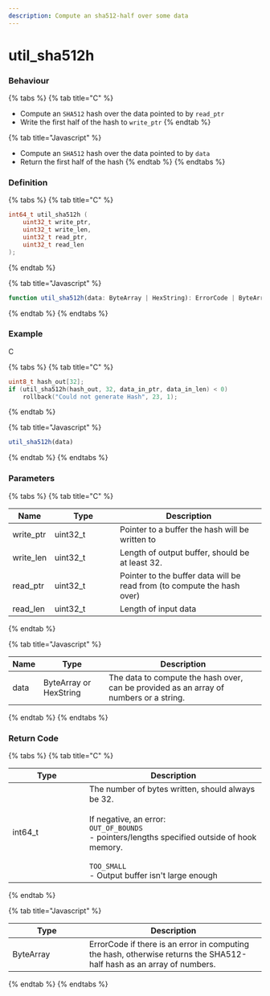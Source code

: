 ```yaml
---
description: Compute an sha512-half over some data
---
```


# util\_sha512h

### Behaviour

{% tabs %}
{% tab title="C" %}
* Compute an `SHA512` hash over the data pointed to by `read_ptr`
* Write the first half of the hash to `write_ptr`
{% endtab %}

{% tab title="Javascript" %}
* Compute an `SHA512` hash over the data pointed to by `data`
* Return the first half of the hash
{% endtab %}
{% endtabs %}

### Definition

{% tabs %}
{% tab title="C" %}
```c
int64_t util_sha512h (
    uint32_t write_ptr,
    uint32_t write_len,
    uint32_t read_ptr,
    uint32_t read_len
);
```
{% endtab %}

{% tab title="Javascript" %}
```javascript
function util_sha512h(data: ByteArray | HexString): ErrorCode | ByteArray
```
{% endtab %}
{% endtabs %}

### Example

C

{% tabs %}
{% tab title="C" %}
```c
uint8_t hash_out[32];
if (util_sha512h(hash_out, 32, data_in_ptr, data_in_len) < 0)
	rollback("Could not generate Hash", 23, 1);
```


{% endtab %}

{% tab title="Javascript" %}
```javascript
util_sha512h(data)
```
{% endtab %}
{% endtabs %}



### Parameters

{% tabs %}
{% tab title="C" %}
<table><thead><tr><th>Name</th><th width="114">Type</th><th>Description</th></tr></thead><tbody><tr><td>write_ptr</td><td>uint32_t</td><td>Pointer to a buffer the hash will be written to</td></tr><tr><td>write_len</td><td>uint32_t</td><td>Length of output buffer, should be at least 32.</td></tr><tr><td>read_ptr</td><td>uint32_t</td><td>Pointer to the buffer data will be read from (to compute the hash over)</td></tr><tr><td>read_len</td><td>uint32_t</td><td>Length of input data</td></tr></tbody></table>


{% endtab %}

{% tab title="Javascript" %}


<table><thead><tr><th>Name</th><th width="114">Type</th><th>Description</th></tr></thead><tbody><tr><td>data</td><td>ByteArray or HexString</td><td>The data to compute the hash over, can be provided as an array of numbers or a string.</td></tr></tbody></table>
{% endtab %}
{% endtabs %}



### Return Code

{% tabs %}
{% tab title="C" %}
<table><thead><tr><th width="137">Type</th><th>Description</th></tr></thead><tbody><tr><td>int64_t</td><td>The number of bytes written, should always be 32.<br><br>If negative, an error:<br><code>OUT_OF_BOUNDS</code><br>- pointers/lengths specified outside of hook memory.<br><br><code>TOO_SMALL</code><br>- Output buffer isn't large enough</td></tr></tbody></table>


{% endtab %}

{% tab title="Javascript" %}
<table><thead><tr><th width="137">Type</th><th>Description</th></tr></thead><tbody><tr><td>ByteArray</td><td>ErrorCode if there is an error in computing the hash, otherwise returns the SHA512-half hash as an array of numbers.</td></tr></tbody></table>
{% endtab %}
{% endtabs %}


